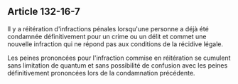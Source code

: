Article 132-16-7
----
Il y a réitération d'infractions pénales lorsqu'une personne a déjà été
condamnée définitivement pour un crime ou un délit et commet une nouvelle
infraction qui ne répond pas aux conditions de la récidive légale.

Les peines prononcées pour l'infraction commise en réitération se cumulent sans
limitation de quantum et sans possibilité de confusion avec les peines
définitivement prononcées lors de la condamnation précédente.
